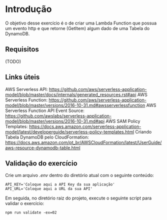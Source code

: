 # Introdução
O objetivo desse exercício é o de criar uma Lambda Function que possua um evento http e que retorne (GetItem) algum dado de uma Tabela do DynamoDB.

## Requisitos
(TODO)

## Links úteis
AWS Serverless API: https://github.com/aws/serverless-application-model/blob/master/docs/internals/generated_resources.rst#api
AWS Serverless Function: https://github.com/aws/serverless-application-model/blob/master/versions/2016-10-31.md#awsserverlessfunction
AWS Serverless Function API Event Source: https://github.com/awslabs/serverless-application-model/blob/master/versions/2016-10-31.md#api
AWS SAM Policy Templates: https://docs.aws.amazon.com/serverless-application-model/latest/developerguide/serverless-policy-templates.html
Criando Tabela DynamoDB pelo CloudFormation: https://docs.aws.amazon.com/pt_br/AWSCloudFormation/latest/UserGuide/aws-resource-dynamodb-table.html

## Validação do exercício

Crie um arquivo *.env* dentro do diretório atual com o seguinte conteúdo:
```
API_KEY='Coloque aqui a API Key da sua aplicação'
API_URL='Coloque aqui a URL da sua API'
```

Em seguida, no diretório raiz do projeto, execute o seguinte script para validar o exercício:
```
npm run validate -ex=02
```
